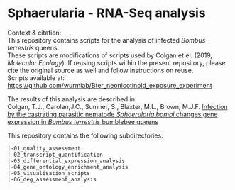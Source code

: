 # Sphaerularia - RNA-Seq analysis

Context & citation:  
This repository contains scripts for the analysis of infected _Bombus terrestris_ queens.  
These scripts are modifications of scripts used by Colgan et el. (2019, _Molecular Ecology_). 
If reusing scripts within the present repository, please cite the original source as well and follow instructions on reuse.  
Scripts available at: https://github.com/wurmlab/Bter_neonicotinoid_exposure_experiment  

The results of this analysis are described in:  
Colgan, T.J., Carolan,J.C., Sumner, S., Blaxter, M.L., Brown, M.J.F. [Infection by the castrating parasitic nematode _Sphaerularia bombi_ changes gene expression in _Bombus terrestris_ bumblebee queens](https://doi.org/10.1111/imb.12618)

This repository contains the following subdirectories:
```
|-01_quality_assessment
|-02_transcript_quantification
|-03_differential_expression_analysis
|-04_gene_ontology_enrichment_analysis
|-05_visualisation_scripts
|-06_deg_assessment_analysis
```
